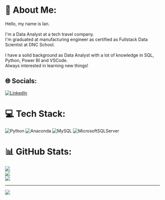 # 💫 About Me:
Hello, my name is Ian.<br><br>I'm a Data Analyst at a tech travel company.<br>I'm graduated at manufacturing engineer as certified as Fullstack Data Scientist at DNC School.<br><br>I have a solid background as Data Analyst with a lot of knowledge in SQL, Python, Power BI and VSCode.<br>Always interested in learning new things!


## 🌐 Socials:
[![LinkedIn](https://img.shields.io/badge/LinkedIn-%230077B5.svg?logo=linkedin&logoColor=white)](https://linkedin.com/in/ian-rossi-77063b142) 

# 💻 Tech Stack:
![Python](https://img.shields.io/badge/python-3670A0?style=for-the-badge&logo=python&logoColor=ffdd54) ![Anaconda](https://img.shields.io/badge/Anaconda-%2344A833.svg?style=for-the-badge&logo=anaconda&logoColor=white) ![MySQL](https://img.shields.io/badge/mysql-%2300f.svg?style=for-the-badge&logo=mysql&logoColor=white) ![MicrosoftSQLServer](https://img.shields.io/badge/Microsoft%20SQL%20Sever-CC2927?style=for-the-badge&logo=microsoft%20sql%20server&logoColor=white)
# 📊 GitHub Stats:
![](https://github-readme-stats.vercel.app/api?username=ianrossi08&theme=dark&hide_border=false&include_all_commits=true&count_private=true)<br/>
![](https://github-readme-streak-stats.herokuapp.com/?user=ianrossi08&theme=dark&hide_border=false)<br/>
![](https://github-readme-stats.vercel.app/api/top-langs/?username=ianrossi08&theme=dark&hide_border=false&include_all_commits=true&count_private=true&layout=compact)

---
[![](https://visitcount.itsvg.in/api?id=ianrossi08&icon=0&color=0)](https://visitcount.itsvg.in)

<!-- Proudly created with GPRM ( https://gprm.itsvg.in ) -->
